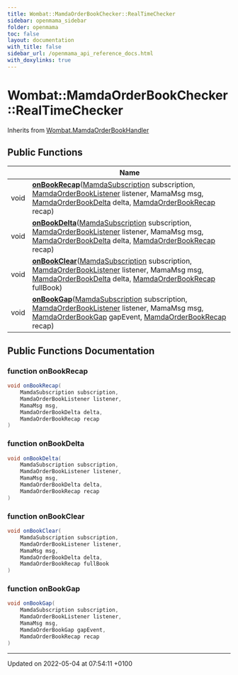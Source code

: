 ```yaml
---
title: Wombat::MamdaOrderBookChecker::RealTimeChecker
sidebar: openmama_sidebar
folder: openmama
toc: false
layout: documentation
with_title: false
sidebar_url: /openmama_api_reference_docs.html
with_doxylinks: true
---
```


# Wombat::MamdaOrderBookChecker::RealTimeChecker





Inherits from [Wombat.MamdaOrderBookHandler](interfaceWombat_1_1MamdaOrderBookHandler.html)

## Public Functions

|                | Name           |
| -------------- | -------------- |
| void | **[onBookRecap](classWombat_1_1MamdaOrderBookChecker_1_1RealTimeChecker.html#function-onbookrecap)**([MamdaSubscription](classWombat_1_1MamdaSubscription.html) subscription, [MamdaOrderBookListener](classWombat_1_1MamdaOrderBookListener.html) listener, MamaMsg msg, [MamdaOrderBookDelta](interfaceWombat_1_1MamdaOrderBookDelta.html) delta, [MamdaOrderBookRecap](interfaceWombat_1_1MamdaOrderBookRecap.html) recap) |
| void | **[onBookDelta](classWombat_1_1MamdaOrderBookChecker_1_1RealTimeChecker.html#function-onbookdelta)**([MamdaSubscription](classWombat_1_1MamdaSubscription.html) subscription, [MamdaOrderBookListener](classWombat_1_1MamdaOrderBookListener.html) listener, MamaMsg msg, [MamdaOrderBookDelta](interfaceWombat_1_1MamdaOrderBookDelta.html) delta, [MamdaOrderBookRecap](interfaceWombat_1_1MamdaOrderBookRecap.html) recap) |
| void | **[onBookClear](classWombat_1_1MamdaOrderBookChecker_1_1RealTimeChecker.html#function-onbookclear)**([MamdaSubscription](classWombat_1_1MamdaSubscription.html) subscription, [MamdaOrderBookListener](classWombat_1_1MamdaOrderBookListener.html) listener, MamaMsg msg, [MamdaOrderBookDelta](interfaceWombat_1_1MamdaOrderBookDelta.html) delta, [MamdaOrderBookRecap](interfaceWombat_1_1MamdaOrderBookRecap.html) fullBook) |
| void | **[onBookGap](classWombat_1_1MamdaOrderBookChecker_1_1RealTimeChecker.html#function-onbookgap)**([MamdaSubscription](classWombat_1_1MamdaSubscription.html) subscription, [MamdaOrderBookListener](classWombat_1_1MamdaOrderBookListener.html) listener, MamaMsg msg, [MamdaOrderBookGap](interfaceWombat_1_1MamdaOrderBookGap.html) gapEvent, [MamdaOrderBookRecap](interfaceWombat_1_1MamdaOrderBookRecap.html) recap) |

## Public Functions Documentation

### function onBookRecap

```csharp
void onBookRecap(
    MamdaSubscription subscription,
    MamdaOrderBookListener listener,
    MamaMsg msg,
    MamdaOrderBookDelta delta,
    MamdaOrderBookRecap recap
)
```


### function onBookDelta

```csharp
void onBookDelta(
    MamdaSubscription subscription,
    MamdaOrderBookListener listener,
    MamaMsg msg,
    MamdaOrderBookDelta delta,
    MamdaOrderBookRecap recap
)
```


### function onBookClear

```csharp
void onBookClear(
    MamdaSubscription subscription,
    MamdaOrderBookListener listener,
    MamaMsg msg,
    MamdaOrderBookDelta delta,
    MamdaOrderBookRecap fullBook
)
```


### function onBookGap

```csharp
void onBookGap(
    MamdaSubscription subscription,
    MamdaOrderBookListener listener,
    MamaMsg msg,
    MamdaOrderBookGap gapEvent,
    MamdaOrderBookRecap recap
)
```


-------------------------------

Updated on 2022-05-04 at 07:54:11 +0100